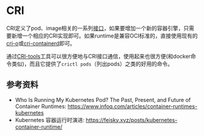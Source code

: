 # CRI

CRI定义了pod、image相关的一系列[接口](https://github.com/kubernetes/community/blob/master/contributors/devel/sig-node/container-runtime-interface.md)，如果要增加一个新的容器引擎，只需要新增一个相应的CRI实现即可。如果runtime是兼容OCI标准的，直接使用现有的[cri-o](https://github.com/cri-o/cri-o)或[cri-containerd](https://github.com/containerd/cri)即可。

通过[CRI-tools](https://github.com/kubernetes-sigs/cri-tools)工具可以很方便地与CRI接口通信，使用起来也很方便(和docker命令类似)，而且它提供了`crictl pods`（列出pods）之类的好用的命令。

## 参考资料

- Who Is Running My Kubernetes Pod? The Past, Present, and Future of Container Runtimes: https://www.infoq.com/articles/container-runtimes-kubernetes
- Kubernetes 容器运行时演进: https://feisky.xyz/posts/kubernetes-container-runtime/